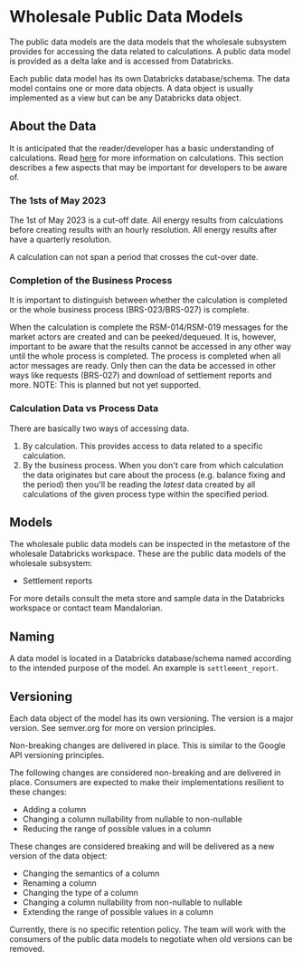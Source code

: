 # Wholesale Public Data Models

The public data models are the data models that the wholesale subsystem provides for accessing the data related to calculations. A public data model is provided as a delta lake and is accessed from Databricks.

Each public data model has its own Databricks database/schema. The data model contains one or more data objects. A data object is usually implemented as a view but can be any Databricks data object.

## About the Data

It is anticipated that the reader/developer has a basic understanding of calculations. Read [here](https://energinet.atlassian.net/wiki/spaces/D3/pages/425492489/Wholesale) for more information on calculations.
This section describes a few aspects that may be important for developers to be aware of.

### The 1sts of May 2023

The 1st of May 2023 is a cut-off date. All energy results from calculations before creating results with an hourly resolution. All energy results after have a quarterly resolution.

A calculation can not span a period that crosses the cut-over date.

### Completion of the Business Process

It is important to distinguish between whether the calculation is completed or the whole business process (BRS-023/BRS-027) is complete.

When the calculation is complete the RSM-014/RSM-019 messages for the market actors are created and can be peeked/dequeued. It is, however, important to be aware that the results cannot be accessed in any other way until the whole process is completed. The process is completed when all actor messages are ready. Only then can the data be accessed in other ways like requests (BRS-027) and download of settlement reports and more.
NOTE: This is planned but not yet supported.

### Calculation Data vs Process Data

There are basically two ways of accessing data.

1. By calculation. This provides access to data related to a specific calculation.
2. By the business process. When you don't care from which calculation the data originates but care about the process (e.g. balance fixing and the period) then you'll be reading the _latest_ data created by all calculations of the given process type within the specified period.

## Models

The wholesale public data models can be inspected in the metastore of the wholesale Databricks workspace. These are the public data models of the wholesale subsystem:

- Settlement reports

For more details consult the meta store and sample data in the Databricks workspace or contact team Mandalorian.

## Naming

A data model is located in a Databricks database/schema named according to the intended purpose of the model. An example is `settlement_report`.

## Versioning

Each data object of the model has its own versioning. The version is a major version. See semver.org for more on version principles.

Non-breaking changes are delivered in place. This is similar to the Google API versioning principles.

The following changes are considered non-breaking and are delivered in place. Consumers are expected to make their implementations resilient to these changes:

- Adding a column
- Changing a column nullability from nullable to non-nullable
- Reducing the range of possible values in a column

These changes are considered breaking and will be delivered as a new version of the data object:

- Changing the semantics of a column
- Renaming a column
- Changing the type of a column
- Changing a column nullability from non-nullable to nullable
- Extending the range of possible values in a column

Currently, there is no specific retention policy. The team will work with the consumers of the public data models to negotiate when old versions can be removed.
